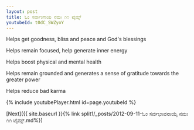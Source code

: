 ```yaml
---
layout: post
title: ಓಂ ಸರ್ವಾಂಗಾಯ ನಮಃ ೧೧ ಟೈಮ್ಸ್
youtubeId: t0dC_SWZyoY
---
```

 
 
Helps get goodness, bliss and peace and God's blessings
 
Helps remain focused, help generate inner energy 
 
Helps boost physical and mental health 
 
Helps remain grounded and generates a sense of gratitude towards the greater power 
 
Helps reduce bad karma
 
 
 
 


{% include youtubePlayer.html id=page.youtubeId %}
 
[Next]({{ site.baseurl }}{% link  split1/_posts/2012-09-11-ಓಂ ಸರ್ವಭಾವನಾಯೈ ನಮಃ ೧೧ ಟೈಮ್ಸ್.md%})
 

